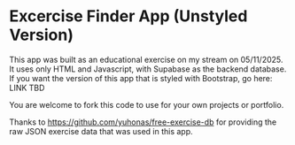 # Excercise Finder App (Unstyled Version)

This app was built as an educational exercise on my stream on 05/11/2025.
It uses only HTML and Javascript, with Supabase as the backend database.
If you want the version of this app that is styled with Bootstrap, go here: LINK TBD

You are welcome to fork this code to use for your own projects or portfolio.

Thanks to https://github.com/yuhonas/free-exercise-db for providing the raw JSON exercise data that was used in this app.